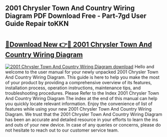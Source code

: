 ## 2001 Chrysler Town And Country Wiring Diagram PDF Download Free - Part-7gd User Guide Repair toKKN

# <h2><a href="http://dfly328.blite.top/?on=2001+Chrysler+Town+And+Country+Wiring+Diagram">🔗Download New 👉🔴 2001 Chrysler Town And Country Wiring Diagram</a></h2>

[![2001 Chrysler Town And Country Wiring Diagram download](https://i.imgur.com/lujVjoI.png)](http://dfly328.blite.top/?on=2001+Chrysler+Town+And+Country+Wiring+Diagram)
Hello and welcome to the user manual for your newly unpacked 2001 Chrysler Town And Country Wiring Diagram. This guide is here to help you make the most of your product by providing a comprehensive overview of its features, installation process, operation instructions, maintenance tips, and troubleshooting procedures. Please Refer to the Index 2001 Chrysler Town And Country Wiring Diagram The index at the end of this manual can help you quickly locate relevant information. Enjoy the convenience of list of features while using your new 2001 Chrysler Town And Country Wiring Diagram. We trust that the 2001 Chrysler Town And Country Wiring Diagram has been an accurate and detailed resource in your efforts to learn the ins and outs of your new device. In case of any queries or concerns, please do not hesitate to reach out to our customer service team.
